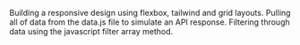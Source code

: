 Building a responsive design using flexbox, tailwind and grid layouts. Pulling all of data from the data.js file to
simulate an API response. Filtering through data using the javascript filter array method.